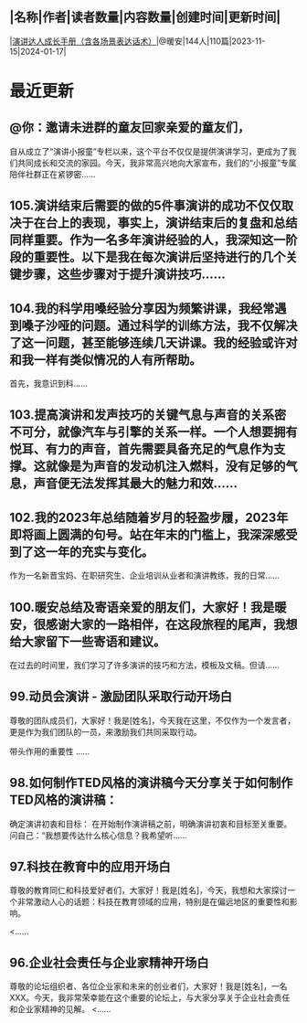 |名称|作者|读者数量|内容数量|创建时间|更新时间|
---
|[演讲达人成长手册（含各场景表达话术）](https://xiaobot.net/p/speaking?refer=0b133df9-27dc-423b-8101-639049001c13)|@暖安|144人|110篇|2023-11-15|2024-01-17|

# 最近更新
## @你：邀请未进群的童友回家亲爱的童友们，
自从成立了“演讲小报童”专栏以来，这个平台不仅仅是提供演讲学习，更成为了我们共同成长和交流的家园。今天，我非常高兴地向大家宣布，我们的“小报童”专属陪伴社群正在紧锣密......
## 105.演讲结束后需要的做的5件事演讲的成功不仅仅取决于在台上的表现，事实上，演讲结束后的复盘和总结同样重要。作为一名多年演讲经验的人，我深知这一阶段的重要性。以下是我在每次演讲后坚持进行的几个关键步骤，这些步骤对于提升演讲技巧......
## 104.我的科学用嗓经验分享因为频繁讲课，我经常遇到嗓子沙哑的问题。通过科学的训练方法，我不仅解决了这一问题，甚至能够连续几天讲课。我的经验或许对和我一样有类似情况的人有所帮助。

首先，我意识到科......
## 103.提高演讲和发声技巧的关键气息与声音的关系密不可分，就像汽车与引擎的关系一样。一个人想要拥有悦耳、有力的声音，首先需要具备充足的气息作为支撑。这就像是为声音的发动机注入燃料，没有足够的气息，声音便无法发挥其最大的魅力和效......
## 102.我的2023年总结随着岁月的轻盈步履，2023年即将画上圆满的句号。站在年末的门槛上，我深深感受到了这一年的充实与变化。

作为一名新晋宝妈、在职研究生、企业培训从业者和演讲教练，我的日常......
## 100.暖安总结及寄语亲爱的朋友们，大家好！我是暖安，很感谢大家的一路相伴，在这段旅程的尾声，我想给大家留下一些寄语和建议。

在过去的时间里，我们学习了许多演讲的技巧和方法，模板及文稿。但请......
## 99.动员会演讲 - 激励团队采取行动开场白
尊敬的团队成员们，大家好！我是[姓名]，今天我在这里，不仅作为一个发言者，更是作为我们团队的一员，来激励我们共同采取行动。

带头作用的重要性
......
## 98.如何制作TED风格的演讲稿今天分享关于如何制作TED风格的演讲稿：

确定演讲初衷和目标：
在开始制作演讲稿之前，明确演讲初衷和目标至关重要。问自己：“我想要传达什么核心信息？我希望听......
## 97.科技在教育中的应用开场白
尊敬的教育同仁和科技爱好者们，大家好！我是[姓名]，今天，我想和大家探讨一个非常激动人心的话题：科技在教育领域的应用，特别是在偏远地区的重要性和影响。

<......
## 96.企业社会责任与企业家精神开场白
尊敬的论坛组织者、各位企业家和未来的创业者们，大家好！我是[姓名]，一名XXX。今天，我非常荣幸能在这个重要的论坛上，与大家分享关于企业社会责任和企业家精神的见解。
<......

